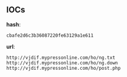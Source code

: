 
## IOCs

__hash__:

```text
cbafe2d6c3b36087220fe63129a1e611
```
__url__:

```text
http://vjdif.mypressonline.com/ho/ng.txt
http://vjdif.mypressonline.com/ho/ng.down
http://vjdif.mypressonline.com/ho/post.php
```